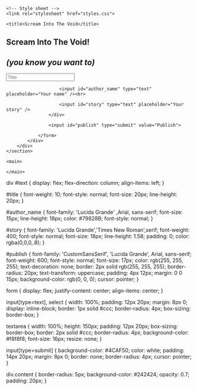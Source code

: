 <!-- HTML stuff -->
<!DOCTYPE html>
<html lang="en">
<head>
    <meta charset="UTF-8">
    <meta http-equiv="X-UA-Compatible" content="IE=edge">
    <meta name="viewport" content="width=device-width, initial-scale=1.0">

    <!-- Style sheet -->
    <link rel="stylesheet" href="styles.css">

    <title>Scream Into The Void</title>
</head>
<body>
    <section class="hero">
        <div class="hero-text">
            <h1>Scream Into The Void!</h1>
            <h2><i>(you know you want to)</i></h2>
            <div class="content">        
                <form id="new-post-form">
                    <div id="text">           
                        <input id="title" type="text" placeholder="Title"/><br>
                        
                        <input id="author_name" type="text" placeholder="Your name" /><br>
        
                        <input id="story" type="text" placeholder="Your story" />
                    </div>

                    <input id="publish" type="submit" value="Publish">

                </form>
            </div>
        </div>
    </section>

    <main>

    </main>

</body>
</html>

<!-- CSS stuff -->
div #text {
    display: flex;
    flex-direction: column;
    align-items: left;
}

#title {
    font-weight: 10;
    font-style: normal;
    font-size: 20px;
    line-height: 20px;
}

#author_name {
    font-family: 'Lucida Grande' ,Arial, sans-serif;
    font-size: 15px;
    line-height: 18px;
    color: #79828B;
    font-style: normal;
}

#story {
    font-family: 'Lucida Grande','Times New Roman',serif;
    font-weight: 400;
    font-style: normal;
    font-size: 18px;
    line-height: 1.58;
    padding: 0;
    color: rgba(0,0,0,.8);
}

#publish {
    font-family: 'CustomSansSerif', 'Lucida Grande', Arial, sans-serif;
    font-weight: 600;
    font-style: normal;
    font-size: 17px;
    color: rgb(255, 255, 255);
    text-decoration: none;
    border: 2px solid rgb(255, 255, 255);
    border-radius: 20px;
    text-transform: uppercase;
    padding: 4px 12px;
    margin: 0 0 15px;
    background-color: rgb(0, 0, 0);
    cursor: pointer;
}

form {
    display: flex;
    justify-content: center;
    align-items: center;
}

input[type=text], select {
    width: 100%;
    padding: 12px 20px;
    margin: 8px 0;
    display: inline-block;
    border: 1px solid #ccc;
    border-radius: 4px;
    box-sizing: border-box;
  }

  textarea {
    width: 100%;
    height: 150px;
    padding: 12px 20px;
    box-sizing: border-box;
    border: 2px solid #ccc;
    border-radius: 4px;
    background-color: #f8f8f8;
    font-size: 16px;
    resize: none;
  }
  
  input[type=submit] {
    background-color: #4CAF50;
    color: white;
    padding: 14px 20px;
    margin: 8px 0;
    border: none;
    border-radius: 4px;
    cursor: pointer;
  }
  
   div.content {
    border-radius: 5px;
    background-color: #242424;
    opacity: 0.7;
    padding: 20px;
  }
